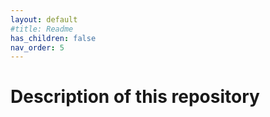 ```yaml
---
layout: default
#title: Readme
has_children: false
nav_order: 5
---
```


# Description of this repository




